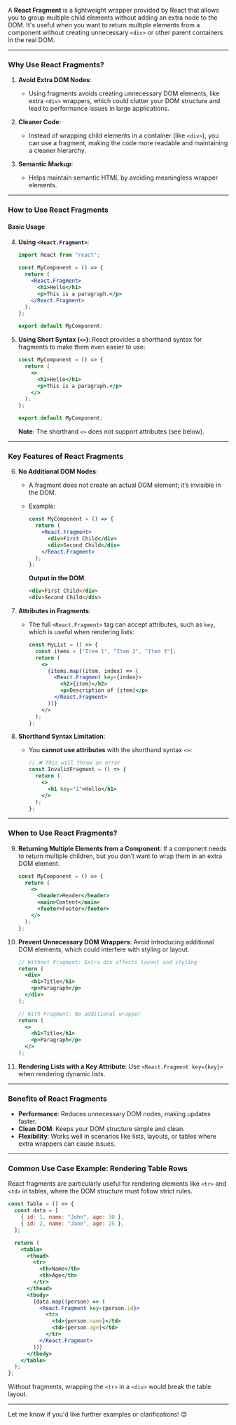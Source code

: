 A **React Fragment** is a lightweight wrapper provided by React that allows you to group multiple child elements without adding an extra node to the DOM. It's useful when you want to return multiple elements from a component without creating unnecessary `<div>` or other parent containers in the real DOM.

---

### **Why Use React Fragments?**

1. **Avoid Extra DOM Nodes**:
    
    - Using fragments avoids creating unnecessary DOM elements, like extra `<div>` wrappers, which could clutter your DOM structure and lead to performance issues in large applications.
2. **Cleaner Code**:
    
    - Instead of wrapping child elements in a container (like `<div>`), you can use a fragment, making the code more readable and maintaining a cleaner hierarchy.
3. **Semantic Markup**:
    
    - Helps maintain semantic HTML by avoiding meaningless wrapper elements.

---

### **How to Use React Fragments**

#### **Basic Usage**

4. **Using `<React.Fragment>`**:
    
    ```jsx
    import React from "react";
    
    const MyComponent = () => {
      return (
        <React.Fragment>
          <h1>Hello</h1>
          <p>This is a paragraph.</p>
        </React.Fragment>
      );
    };
    
    export default MyComponent;
    ```
    
5. **Using Short Syntax (`<>`)**: React provides a shorthand syntax for fragments to make them even easier to use:
    
    ```jsx
    const MyComponent = () => {
      return (
        <>
          <h1>Hello</h1>
          <p>This is a paragraph.</p>
        </>
      );
    };
    
    export default MyComponent;
    ```
    
    **Note**: The shorthand `<>` does not support attributes (see below).
    

---

### **Key Features of React Fragments**

6. **No Additional DOM Nodes**:
    
    - A fragment does not create an actual DOM element; it’s invisible in the DOM.
    - Example:
        
        ```jsx
        const MyComponent = () => {
          return (
            <React.Fragment>
              <div>First Child</div>
              <div>Second Child</div>
            </React.Fragment>
          );
        };
        ```
        
        **Output in the DOM**:
        
        ```html
        <div>First Child</div>
        <div>Second Child</div>
        ```
        
7. **Attributes in Fragments**:
    
    - The full `<React.Fragment>` tag can accept attributes, such as `key`, which is useful when rendering lists:
        
        ```jsx
        const MyList = () => {
          const items = ["Item 1", "Item 2", "Item 3"];
          return (
            <>
              {items.map((item, index) => (
                <React.Fragment key={index}>
                  <h2>{item}</h2>
                  <p>Description of {item}</p>
                </React.Fragment>
              ))}
            </>
          );
        };
        ```
        
8. **Shorthand Syntax Limitation**:
    
    - You **cannot use attributes** with the shorthand syntax `<>`:
        
        ```jsx
        // ❌ This will throw an error
        const InvalidFragment = () => {
          return (
            <>
              <h1 key="1">Hello</h1>
            </>
          );
        };
        ```
        

---

### **When to Use React Fragments?**

9. **Returning Multiple Elements from a Component**: If a component needs to return multiple children, but you don’t want to wrap them in an extra DOM element.
    
    ```jsx
    const MyComponent = () => {
      return (
        <>
          <header>Header</header>
          <main>Content</main>
          <footer>Footer</footer>
        </>
      );
    };
    ```
    
10. **Prevent Unnecessary DOM Wrappers**: Avoid introducing additional DOM elements, which could interfere with styling or layout.
    
    ```jsx
    // Without Fragment: Extra div affects layout and styling
    return (
      <div>
        <h1>Title</h1>
        <p>Paragraph</p>
      </div>
    );
    
    // With Fragment: No additional wrapper
    return (
      <>
        <h1>Title</h1>
        <p>Paragraph</p>
      </>
    );
    ```
    
11. **Rendering Lists with a Key Attribute**: Use `<React.Fragment key={key}>` when rendering dynamic lists.
    

---

### **Benefits of React Fragments**

- **Performance**: Reduces unnecessary DOM nodes, making updates faster.
- **Clean DOM**: Keeps your DOM structure simple and clean.
- **Flexibility**: Works well in scenarios like lists, layouts, or tables where extra wrappers can cause issues.

---

### **Common Use Case Example: Rendering Table Rows**

React fragments are particularly useful for rendering elements like `<tr>` and `<td>` in tables, where the DOM structure must follow strict rules.

```jsx
const Table = () => {
  const data = [
    { id: 1, name: "John", age: 30 },
    { id: 2, name: "Jane", age: 25 },
  ];

  return (
    <table>
      <thead>
        <tr>
          <th>Name</th>
          <th>Age</th>
        </tr>
      </thead>
      <tbody>
        {data.map((person) => (
          <React.Fragment key={person.id}>
            <tr>
              <td>{person.name}</td>
              <td>{person.age}</td>
            </tr>
          </React.Fragment>
        ))}
      </tbody>
    </table>
  );
};
```

Without fragments, wrapping the `<tr>` in a `<div>` would break the table layout.

---

Let me know if you'd like further examples or clarifications! 😊